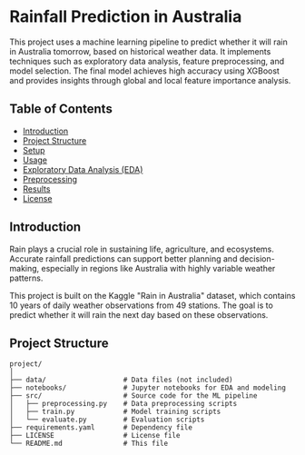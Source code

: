 # Rainfall Prediction in Australia

This project uses a machine learning pipeline to predict whether it will rain in Australia tomorrow, based on historical weather data. It implements techniques such as exploratory data analysis, feature preprocessing, and model selection. The final model achieves high accuracy using XGBoost and provides insights through global and local feature importance analysis.

## Table of Contents
- [Introduction](#introduction)
- [Project Structure](#project-structure)
- [Setup](#setup)
- [Usage](#usage)
- [Exploratory Data Analysis (EDA)](#exploratory-data-analysis-eda)
- [Preprocessing](#preprocessing)
- [Results](#results)
- [License](#license)

## Introduction
Rain plays a crucial role in sustaining life, agriculture, and ecosystems. Accurate rainfall predictions can support better planning and decision-making, especially in regions like Australia with highly variable weather patterns. 

This project is built on the Kaggle "Rain in Australia" dataset, which contains 10 years of daily weather observations from 49 stations. The goal is to predict whether it will rain the next day based on these observations.

## Project Structure
```plaintext
project/
│
├── data/                   # Data files (not included)
├── notebooks/              # Jupyter notebooks for EDA and modeling
├── src/                    # Source code for the ML pipeline
│   ├── preprocessing.py    # Data preprocessing scripts
│   ├── train.py            # Model training scripts
│   └── evaluate.py         # Evaluation scripts
├── requirements.yaml       # Dependency file
├── LICENSE                 # License file
└── README.md               # This file
